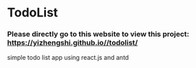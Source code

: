 # TodoList
### Please directly go to this website to view this project: https://yizhengshi.github.io//todolist/
 simple todo list app using react.js and antd
